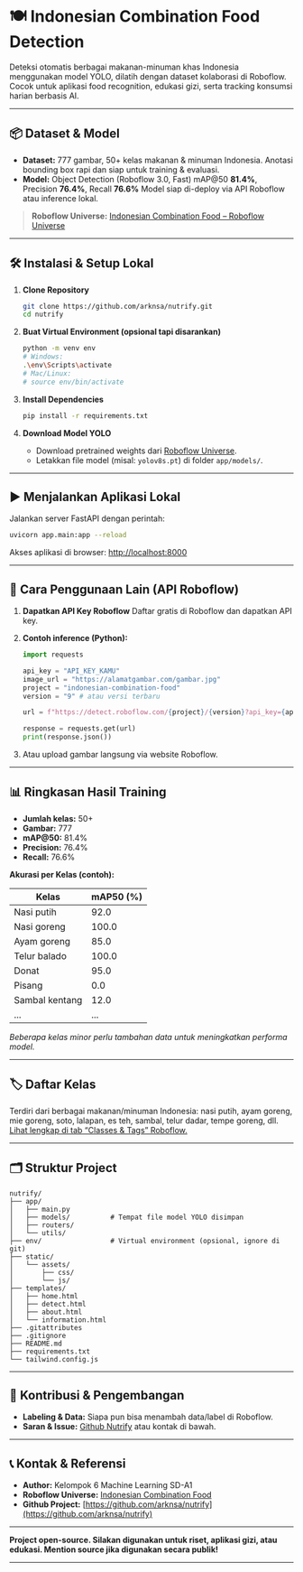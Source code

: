 # 🍽️ Indonesian Combination Food Detection

Deteksi otomatis berbagai makanan-minuman khas Indonesia menggunakan model YOLO, dilatih dengan dataset kolaborasi di Roboflow.
Cocok untuk aplikasi food recognition, edukasi gizi, serta tracking konsumsi harian berbasis AI.

---

## 📦 Dataset & Model

* **Dataset:**
  777 gambar, 50+ kelas makanan & minuman Indonesia.
  Anotasi bounding box rapi dan siap untuk training & evaluasi.
* **Model:**
  Object Detection (Roboflow 3.0, Fast)
  mAP\@50 **81.4%**, Precision **76.4%**, Recall **76.6%**
  Model siap di-deploy via API Roboflow atau inference lokal.

> **Roboflow Universe:**
> [Indonesian Combination Food – Roboflow Universe](https://universe.roboflow.com/machinelearning-4tyun/indonesian-combination-food)

---

## 🛠️ Instalasi & Setup Lokal

1. **Clone Repository**

   ```bash
   git clone https://github.com/arknsa/nutrify.git
   cd nutrify
   ```

2. **Buat Virtual Environment (opsional tapi disarankan)**

   ```bash
   python -m venv env
   # Windows:
   .\env\Scripts\activate
   # Mac/Linux:
   # source env/bin/activate
   ```

3. **Install Dependencies**

   ```bash
   pip install -r requirements.txt
   ```

4. **Download Model YOLO**

   * Download pretrained weights dari [Roboflow Universe](https://universe.roboflow.com/machinelearning-4tyun/indonesian-combination-food).
   * Letakkan file model (misal: `yolov8s.pt`) di folder `app/models/`.

---

## ▶️ Menjalankan Aplikasi Lokal

Jalankan server FastAPI dengan perintah:

```bash
uvicorn app.main:app --reload
```

Akses aplikasi di browser: [http://localhost:8000](http://localhost:8000)

---

## 🚀 Cara Penggunaan Lain (API Roboflow)

1. **Dapatkan API Key Roboflow**
   Daftar gratis di Roboflow dan dapatkan API key.
2. **Contoh inference (Python):**

   ```python
   import requests

   api_key = "API_KEY_KAMU"
   image_url = "https://alamatgambar.com/gambar.jpg"
   project = "indonesian-combination-food"
   version = "9" # atau versi terbaru

   url = f"https://detect.roboflow.com/{project}/{version}?api_key={api_key}&image={image_url}"

   response = requests.get(url)
   print(response.json())
   ```
3. Atau upload gambar langsung via website Roboflow.

---

## 📊 Ringkasan Hasil Training

* **Jumlah kelas:** 50+
* **Gambar:** 777
* **mAP\@50:** 81.4%
* **Precision:** 76.4%
* **Recall:** 76.6%

**Akurasi per Kelas (contoh):**

| Kelas          | mAP50 (%) |
| -------------- | --------- |
| Nasi putih     | 92.0      |
| Nasi goreng    | 100.0     |
| Ayam goreng    | 85.0      |
| Telur balado   | 100.0     |
| Donat          | 95.0      |
| Pisang         | 0.0       |
| Sambal kentang | 12.0      |
| ...            | ...       |

*Beberapa kelas minor perlu tambahan data untuk meningkatkan performa model.*

---

## 🏷️ Daftar Kelas

Terdiri dari berbagai makanan/minuman Indonesia: nasi putih, ayam goreng, mie goreng, soto, lalapan, es teh, sambal, telur dadar, tempe goreng, dll.
[Lihat lengkap di tab “Classes & Tags” Roboflow.](https://universe.roboflow.com/machinelearning-4tyun/indonesian-combination-food/classes)

---

## 🗂️ Struktur Project

```
nutrify/
├── app/
│   ├── main.py
│   ├── models/          # Tempat file model YOLO disimpan
│   ├── routers/
│   └── utils/
├── env/                 # Virtual environment (opsional, ignore di git)
├── static/
│   └── assets/
│       ├── css/
│       └── js/
├── templates/
│   ├── home.html
│   ├── detect.html
│   ├── about.html
│   └── information.html
├── .gitattributes
├── .gitignore
├── README.md
├── requirements.txt
└── tailwind.config.js
```

---

## 👥 Kontribusi & Pengembangan

* **Labeling & Data:**
  Siapa pun bisa menambah data/label di Roboflow.
* **Saran & Issue:**
  [Github Nutrify](https://github.com/arknsa/nutrify) atau kontak di bawah.

---

## 📞 Kontak & Referensi

* **Author:** Kelompok 6 Machine Learning SD-A1
* **Roboflow Universe:** [Indonesian Combination Food](https://universe.roboflow.com/machinelearning-4tyun/indonesian-combination-food)
* **Github Project:** [https://github.com/arknsa/nutrify](https://github.com/arknsa/nutrify)

---

**Project open-source. Silakan digunakan untuk riset, aplikasi gizi, atau edukasi. Mention source jika digunakan secara publik!**

---